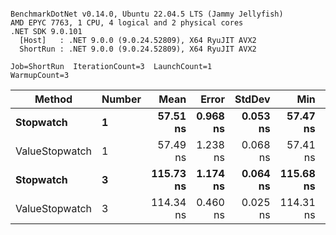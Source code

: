 ```

BenchmarkDotNet v0.14.0, Ubuntu 22.04.5 LTS (Jammy Jellyfish)
AMD EPYC 7763, 1 CPU, 4 logical and 2 physical cores
.NET SDK 9.0.101
  [Host]   : .NET 9.0.0 (9.0.24.52809), X64 RyuJIT AVX2
  ShortRun : .NET 9.0.0 (9.0.24.52809), X64 RyuJIT AVX2

Job=ShortRun  IterationCount=3  LaunchCount=1  
WarmupCount=3  

```
| Method         | Number | Mean      | Error    | StdDev   | Min       | Max       | Allocated |
|--------------- |------- |----------:|---------:|---------:|----------:|----------:|----------:|
| **Stopwatch**      | **1**      |  **57.51 ns** | **0.968 ns** | **0.053 ns** |  **57.47 ns** |  **57.57 ns** |         **-** |
| ValueStopwatch | 1      |  57.49 ns | 1.238 ns | 0.068 ns |  57.41 ns |  57.54 ns |         - |
| **Stopwatch**      | **3**      | **115.73 ns** | **1.174 ns** | **0.064 ns** | **115.68 ns** | **115.81 ns** |         **-** |
| ValueStopwatch | 3      | 114.34 ns | 0.460 ns | 0.025 ns | 114.31 ns | 114.36 ns |         - |
